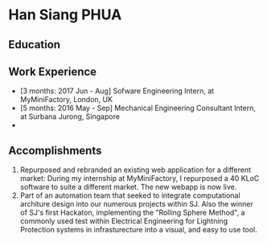 # Han Siang PHUA

## Education

## Work Experience

* [3 months: 2017 Jun - Aug] Sofware Engineering Intern, at MyMiniFactory, London, UK
* [5 months: 2016 May - Sep] Mechanical Engineering Consultant Intern, at Surbana Jurong, Singapore
* 

## Accomplishments

1. Repurposed and rebranded an existing web application for a different market: During my internship at MyMiniFactory, I repurposed a 40 KLoC software to suite a different market. The new webapp is now live.
2. Part of an automation team that seeked to integrate computational architure design into our numerous projects within SJ. Also the winner of SJ's first Hackaton, implementing the "Rolling Sphere Method", a commonly used test within Electrical Engineering for Lightning Protection systems in infrasturecture into a visual, and easy to use tool.